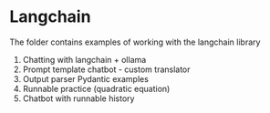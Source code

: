 # Langchain
The folder contains examples of working with the langchain library

1. Chatting with langchain + ollama
2. Prompt template chatbot - custom translator
3. Output parser Pydantic examples
4. Runnable practice (quadratic equation)
5. Chatbot with runnable history